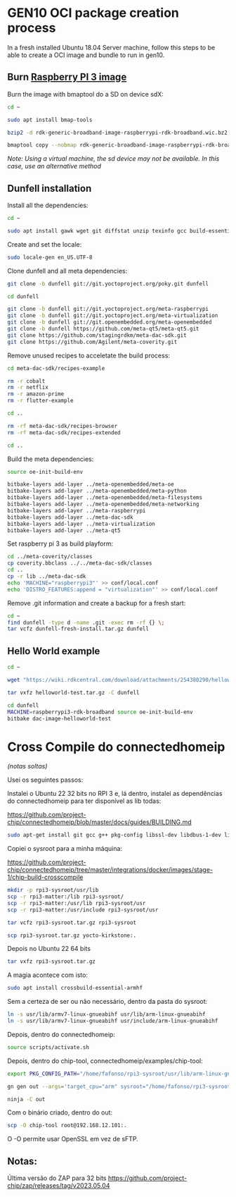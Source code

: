 # GEN10 OCI package creation process

In a fresh installed Ubuntu 18.04 Server machine, follow this steps to be able to create a OCI image and bundle to run in gen10.

## Burn [Raspberry PI 3 image](https://github.com/AlticeLabsProjects/matter-poc/raw/main/gen10/rdk-generic-broadband-image-raspberrypi-rdk-broadband.wic.bz2)

Burn the image with bmaptool do a SD on device sdX:
```sh
cd ~

sudo apt install bmap-tools

bzip2 -d rdk-generic-broadband-image-raspberrypi-rdk-broadband.wic.bz2

bmaptool copy --nobmap rdk-generic-broadband-image-raspberrypi-rdk-broadband.wic /dev/sdX
```

_Note: Using a virtual machine, the sd device may not be available. In this case, use an alternative method_ 

## Dunfell installation

Install all the dependencies:
```sh
cd ~

sudo apt install gawk wget git diffstat unzip texinfo gcc build-essential chrpath socat cpio python3 python3-pip python3-pexpect xz-utils debianutils iputils-ping python3-git python3-jinja2 libegl1-mesa libsdl1.2-dev python3-subunit mesa-common-dev zstd liblz4-tool file locales
```

Create and set the locale:
```sh
sudo locale-gen en_US.UTF-8
```

Clone dunfell and all meta dependencies:
```sh
git clone -b dunfell git://git.yoctoproject.org/poky.git dunfell

cd dunfell

git clone -b dunfell git://git.yoctoproject.org/meta-raspberrypi
git clone -b dunfell git://git.yoctoproject.org/meta-virtualization
git clone -b dunfell git://git.openembedded.org/meta-openembedded
git clone -b dunfell https://github.com/meta-qt5/meta-qt5.git
git clone https://github.com/stagingrdkm/meta-dac-sdk.git
git clone https://github.com/Agilent/meta-coverity.git
```

Remove unused recipes to acceletate the build process:
```sh
cd meta-dac-sdk/recipes-example

rm -r cobalt
rm -r netflix
rm -r amazon-prime
rm -r flutter-example

cd ..

rm -rf meta-dac-sdk/recipes-browser
rm -rf meta-dac-sdk/recipes-extended

cd ..
```

Build the meta dependencies:
```sh
source oe-init-build-env

bitbake-layers add-layer ../meta-openembedded/meta-oe
bitbake-layers add-layer ../meta-openembedded/meta-python
bitbake-layers add-layer ../meta-openembedded/meta-filesystems
bitbake-layers add-layer ../meta-openembedded/meta-networking
bitbake-layers add-layer ../meta-raspberrypi
bitbake-layers add-layer ../meta-dac-sdk
bitbake-layers add-layer ../meta-virtualization
bitbake-layers add-layer ../meta-qt5
```

Set raspberry pi 3 as build playform:
```sh
cd ../meta-coverity/classes
cp coverity.bbclass ../../meta-dac-sdk/classes
cd ..
cp -r lib ../meta-dac-sdk
echo 'MACHINE="raspberrypi3"' >> conf/local.conf
echo 'DISTRO_FEATURES:append = "virtualization"' >> conf/local.conf
```

Remove .git information and create a backup for a fresh start:
```sh
cd ~
find dunfell -type d -name .git -exec rm -rf {} \;
tar vcfz dunfell-fresh-install.tar.gz dunfell
```

## Hello World example

```sh
cd ~

wget "https://wiki.rdkcentral.com/download/attachments/254380290/helloworld-test.tgz?version=2&modificationDate=1679780515000&api=v2&download=true" -O helloworld-test.tar.gz

tar vxfz helloworld-test.tar.gz -C dunfell

cd dunfell
MACHINE=raspberrypi3-rdk-broadband source oe-init-build-env
bitbake dac-image-helloworld-test
```
# Cross Compile do connectedhomeip
*(notas soltas)*

Usei os seguintes passos:

Instalei o Ubuntu 22 32 bits no RPI 3 e, lá dentro, instalei as dependências do connectedhomeip para ter disponível as lib todas:

https://github.com/project-chip/connectedhomeip/blob/master/docs/guides/BUILDING.md

```sh
sudo apt-get install git gcc g++ pkg-config libssl-dev libdbus-1-dev libglib2.0-dev libavahi-client-dev ninja-build python3-venv python3-dev python3-pip unzip libgirepository1.0-dev libcairo2-dev libreadline-dev
```

Copiei o sysroot para a minha máquina:

https://github.com/project-chip/connectedhomeip/tree/master/integrations/docker/images/stage-1/chip-build-crosscompile

```sh
mkdir -p rpi3-sysroot/usr/lib
scp -r rpi3-matter:/lib rpi3-sysroot/ 
scp -r rpi3-matter:/usr/lib rpi3-sysroot/usr
scp -r rpi3-matter:/usr/include rpi3-sysroot/usr

tar vcfz rpi3-sysroot.tar.gz rpi3-sysroot

scp rpi3-sysroot.tar.gz yocto-kirkstone:.   
```

Depois no Ubuntu 22 64 bits

```sh
tar vxfz rpi3-sysroot.tar.gz
```

A magia acontece com isto:

```sh
sudo apt install crossbuild-essential-armhf
```

Sem a certeza de ser ou não necessário, dentro da pasta do sysroot:

```sh
ln -s usr/lib/armv7-linux-gnueabihf usr/lib/arm-linux-gnueabihf
ln -s usr/lib/armv7-linux-gnueabihf usr/include/arm-linux-gnueabihf 
```

Depois, dentro do connectedhomeip:

```sh
source scripts/activate.sh
```

Depois, dentro do chip-tool, connectedhomeip/examples/chip-tool:

```sh
export PKG_CONFIG_PATH="/home/fafonso/rpi3-sysroot/usr/lib/arm-linux-gnueabihf/pkgconfig"

gn gen out --args='target_cpu="arm" sysroot="/home/fafonso/rpi3-sysroot"'

ninja -C out
```

Com o binário criado, dentro do out:

```sh
scp -O chip-tool root@192.168.12.101:.
```

O -O permite usar OpenSSL em vez de sFTP.

## Notas:

Última versão do ZAP para 32 bits https://github.com/project-chip/zap/releases/tag/v2023.05.04
